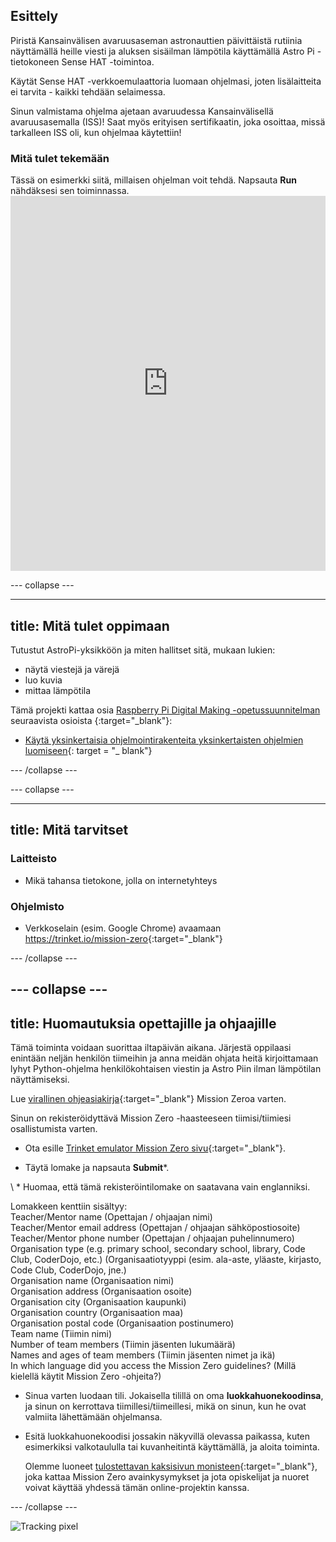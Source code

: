 ## Esittely

Piristä Kansainvälisen avaruusaseman astronauttien päivittäistä rutiinia näyttämällä heille viesti ja aluksen sisäilman lämpötila käyttämällä Astro Pi -tietokoneen Sense HAT -toimintoa.

Käytät Sense HAT -verkkoemulaattoria luomaan ohjelmasi, joten lisälaitteita ei tarvita - kaikki tehdään selaimessa.

Sinun valmistama ohjelma ajetaan avaruudessa Kansainvälisellä avaruusasemalla (ISS)! Saat myös erityisen sertifikaatin, joka osoittaa, missä tarkalleen ISS oli, kun ohjelmaa käytettiin!

### Mitä tulet tekemään

Tässä on esimerkki siitä, millaisen ohjelman voit tehdä. Napsauta **Run** nähdäksesi sen toiminnassa. <iframe src="https://trinket.io/embed/python/069f6138f7?outputOnly=true&start=result" width="100%" height="600" frameborder="0" marginwidth="0" marginheight="0" allowfullscreen mark="crwd-mark"></iframe> 

\--- collapse \---

* * *

## title: Mitä tulet oppimaan

Tutustut AstroPi-yksikköön ja miten hallitset sitä, mukaan lukien:

+ näytä viestejä ja värejä
+ luo kuvia
+ mittaa lämpötila

Tämä projekti kattaa osia [Raspberry Pi Digital Making -opetussuunnitelman](http://rpf.io/curriculum) seuraavista osioista {:target="_blank"}:

+ [Käytä yksinkertaisia ​​ohjelmointirakenteita yksinkertaisten ohjelmien luomiseen](https://curriculum.raspberrypi.org/programming/creator/){: target = "_ blank"}

\--- /collapse \---

\--- collapse \---

* * *

## title: Mitä tarvitset

### Laitteisto

+ Mikä tahansa tietokone, jolla on internetyhteys

### Ohjelmisto

+ Verkkoselain (esim. Google Chrome) avaamaan <https://trinket.io/mission-zero>{:target="_blank"}

\--- /collapse \---

## \--- collapse \---

## title: Huomautuksia opettajille ja ohjaajille

Tämä toiminta voidaan suorittaa iltapäivän aikana. Järjestä oppilaasi enintään neljän henkilön tiimeihin ja anna meidän ohjata heitä kirjoittamaan lyhyt Python-ohjelma henkilökohtaisen viestin ja Astro Piin ilman lämpötilan näyttämiseksi.

Lue [virallinen ohjeasiakirja](https://astro-pi.org/wp-content/uploads/2018/09/Astro_Pi_Mission_Zero_Guidelines_2018_19_V12_pages.pdf){:target="_blank"} Mission Zeroa varten.

Sinun on rekisteröidyttävä Mission Zero -haasteeseen tiimisi/tiimiesi osallistumista varten.

+ Ota esille [Trinket emulator Mission Zero sivu](https://trinket.io/mission-zero/register){:target="_blank"}.

+ Täytä lomake ja napsauta **Submit**\*.

\ * Huomaa, että tämä rekisteröintilomake on saatavana vain englanniksi.

Lomakkeen kenttiin sisältyy:  
Teacher/Mentor name (Opettajan / ohjaajan nimi)  
Teacher/Mentor email address (Opettajan / ohjaajan sähköpostiosoite)  
Teacher/Mentor phone number (Opettajan / ohjaajan puhelinnumero)  
Organisation type (e.g. primary school, secondary school, library, Code Club, CoderDojo, etc.) (Organisaatiotyyppi (esim. ala-aste, yläaste, kirjasto, Code Club, CoderDojo, jne.)  
Organisation name (Organisaation nimi)  
Organisation address (Organisaation osoite)  
Organisation city (Organisaation kaupunki)  
Organisation country (Organisaation maa)  
Organisation postal code (Organisaation postinumero)  
Team name (Tiimin nimi)  
Number of team members (Tiimin jäsenten lukumäärä)  
Names and ages of team members (Tiimin jäsenten nimet ja ikä)  
In which language did you access the Mission Zero guidelines? (Millä kielellä käytit Mission Zero -ohjeita?)

+ Sinua varten luodaan tili. Jokaisella tilillä on oma **luokkahuonekoodinsa**, ja sinun on kerrottava tiimillesi/tiimeillesi, mikä on sinun, kun he ovat valmiita lähettämään ohjelmansa.

+ Esitä luokkahuonekoodisi jossakin näkyvillä olevassa paikassa, kuten esimerkiksi valkotaululla tai kuvanheitintä käyttämällä, ja aloita toiminta.
    
    Olemme luoneet [tulostettavan kaksisivun monisteen](https://astro-pi.org/astro_pi_mission_zero_project_print_out_v10_print/){:target="_blank"}, joka kattaa Mission Zero avainkysymykset ja jota opiskelijat ja nuoret voivat käyttää yhdessä tämän online-projektin kanssa.

\--- /collapse \---

![Tracking pixel](https://code.org/api/hour/begin_raspberrypi_astropi.png)